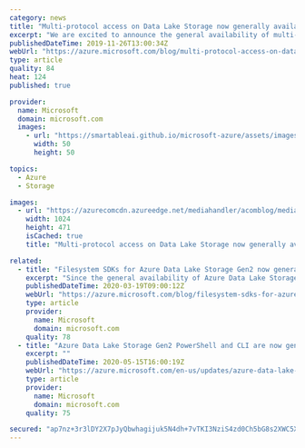 ```yaml
---
category: news
title: "Multi-protocol access on Data Lake Storage now generally available"
excerpt: "We are excited to announce the general availability of multi-protocol access for Azure Data Lake Storage. Azure Data Lake Storage is a unique cloud storage solution for analytics that offers multi-protocol access to the same data. This is a no-compromise solution that allows both the Azure Blob Storage"
publishedDateTime: 2019-11-26T13:00:34Z
webUrl: "https://azure.microsoft.com/blog/multi-protocol-access-on-data-lake-storage-now-generally-available/"
type: article
quality: 84
heat: 124
published: true

provider:
  name: Microsoft
  domain: microsoft.com
  images:
    - url: "https://smartableai.github.io/microsoft-azure/assets/images/organizations/microsoft.com-50x50.jpg"
      width: 50
      height: 50

topics:
  - Azure
  - Storage

images:
  - url: "https://azurecomcdn.azureedge.net/mediahandler/acomblog/media/Default/blog/b83238b4-dba1-4651-8eac-217459a4b753.png"
    width: 1024
    height: 471
    isCached: true
    title: "Multi-protocol access on Data Lake Storage now generally available"

related:
  - title: "Filesystem SDKs for Azure Data Lake Storage Gen2 now generally available"
    excerpt: "Since the general availability of Azure Data Lake Storage (ADLS) Gen2 in Feb 2019, customers have been getting insights for their big data analytics workloads at cloud scale. Integration to analytics engines is critical for their analytics workloads, and equally important is the ability to programmatically"
    publishedDateTime: 2020-03-19T09:00:12Z
    webUrl: "https://azure.microsoft.com/blog/filesystem-sdks-for-azure-data-lake-storage-gen2-now-generally-available/"
    type: article
    provider:
      name: Microsoft
      domain: microsoft.com
    quality: 78
  - title: "Azure Data Lake Storage Gen2 PowerShell and CLI are now generally available"
    excerpt: ""
    publishedDateTime: 2020-05-15T16:00:19Z
    webUrl: "https://azure.microsoft.com/en-us/updates/azure-data-lake-storage-gen2-powershell-and-cli-are-now-generally-available/"
    type: article
    provider:
      name: Microsoft
      domain: microsoft.com
    quality: 75

secured: "ap7nz+3r3lDY2X7pJyQbwhagijuk5N4dh+7vTKI3NziS4zd0Ch5bG8s2XWC5X50IbZP46ZQBsE/ZUcH0JYcvaXiYgaH3aQdU8a39AkRPaPdiN15itipSj+UmGrwhYPcp/AaK54WiV/VztSXNqujs4JIXITjiFq+WwO4ex/rDua8JC9cgwR8K28z2xV5HJdLyuOBNLqT6eYct3/GvpEMxqQOqJ3tLrZviYXn2u9kMLl+n+cHzOeW61pqhop3t+MBo/P3VnT67zjXEkPylhw2NMqK0t6/mawZJX6M4vljMRlJoB+47BEhbF3F/zhbZGgpVX/6XfeECbPHrbuENHZNwzw==;SAVjmh74XtVJnhB8vCeFCQ=="
---
```


